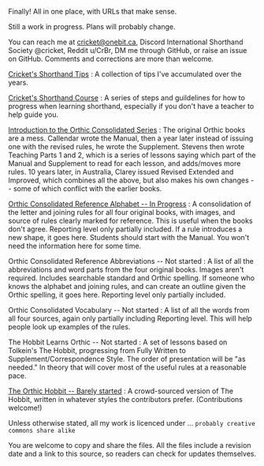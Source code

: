 Finally! All in one place, with URLs that make sense.

Still a work in progress. Plans will probably change.

You can reach me at cricket@onebit.ca, Discord International Shorthand Society @cricket, Reddit u/CrBr, DM me through GitHub, or raise an issue on GitHub. Comments and corrections are more than welcome.

[Cricket's Shorthand Tips](cr-shorthand-tips.md)
: A collection of tips I've accumulated over the years.

[Cricket's Shorthand Course](cr-shorthand-course.md)
: A series of steps and guildelines for how to progress when learning shorthand, especially if you don't have a teacher to help guide you.

[Introduction to the Orthic Consolidated Series](orth-cnsl-intro.md)
: The original Orthic books are a mess. Callendar wrote the Manual, then a year later instead of issuing one with the revised rules, he wrote the Supplement. Stevens then wrote Teaching Parts 1 and 2, which is a series of lessons saying which part of the Manual and Supplement to read for each lesson, and adds/moves more rules. 10 years later, in Australia, Clarey issued Revised Extended and Improved, which combines all the above, but also makes his own changes -- some of which conflict with the earlier books.

[Orthic Consolidated Reference Alphabet -- In Progress](orth-cnsl-ref-alph.md)
: A consolidation of the letter and joining rules for all four original books, with images, and source of rules clearly marked for reference. This is useful when the books don't agree. Reporting level only partially included. If a rule introduces a new shape, it goes here. Students should start with the Manual. You won't need the information here for some time.

Orthic Consolidated Reference Abbreviations -- Not started
: A list of all the abbreviations and word parts from the four original books. Images aren't required. Includes searchable standard and Orthic spelling. If someone who knows the alphabet and joining rules, and can create an outline given the Orthic spelling, it goes here. Reporting level only partially included.

Orthic Consolidated Vocabulary -- Not started
: A list of all the words from all four sources, again only partially including Reporting level. This will help people look up examples of the rules.

The Hobbit Learns Orthic -- Not started
: A set of lessons based on Tolkein's The Hobbit, progressing from Fully Written to Supplement/Correspondence Style. The order of presentation will be "as needed." In theory that will cover most of the useful rules at a reasonable pace.

[The Orthic Hobbit -- Barely started](orth-hobbit.md)
: A crowd-sourced version of The Hobbit, written in whatever styles the contributors prefer. (Contributions welcome!)


Unless otherwise stated, all my work is licenced under ...
``` probably creative commons share alike ```

You are welcome to copy and share the files. All the files include a revision date and a link to this source, so readers can check for updates themselves.



